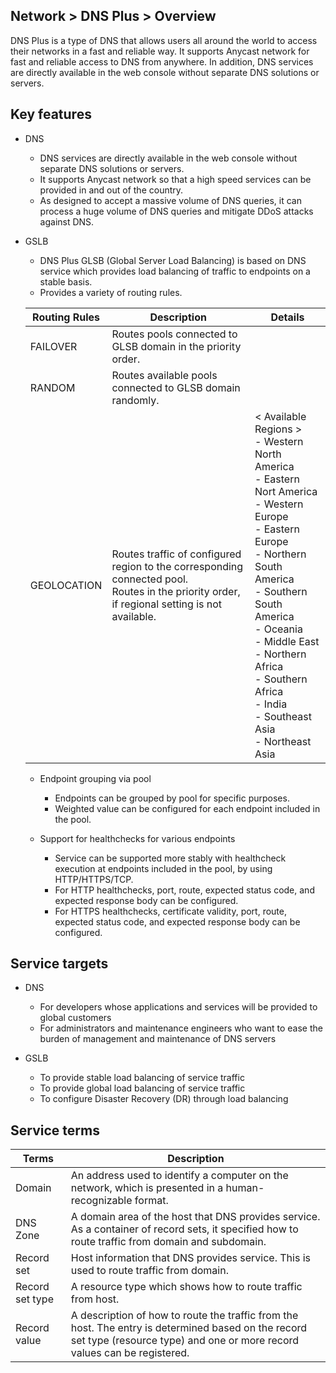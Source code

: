 ## Network > DNS Plus > Overview

DNS Plus is a type of DNS that allows users all around the world to access their networks in a fast and reliable way. It supports Anycast network for fast and reliable access to DNS from anywhere. In addition, DNS services are directly available in the web console without separate DNS solutions or servers.

## Key features

- DNS
    - DNS services are directly available in the web console without separate DNS solutions or servers.
    - It supports Anycast network so that a high speed services can be provided in and out of the country.
    - As designed to accept a massive volume of DNS queries, it can process a huge volume of DNS queries and mitigate DDoS attacks against DNS.

- GSLB
    - DNS Plus GLSB (Global Server Load Balancing) is based on DNS service which provides load balancing of traffic to endpoints on a stable basis.
    - Provides a variety of routing rules.

    | Routing Rules | Description | Details |
    |---|---|---|
    | FAILOVER | Routes pools connected to GLSB domain in the priority order. |  |
    | RANDOM | Routes available pools connected to GLSB domain randomly. |  |
    | GEOLOCATION | Routes traffic of configured region to the corresponding connected pool.<br>Routes in the priority order, if regional setting is not available. | < Available Regions ><br>- Western North America<br>- Eastern Nort America<br>- Western Europe<br>- Eastern Europe<br>- Northern South America<br>- Southern South America<br>- Oceania<br>- Middle East<br>- Northern Africa<br>- Southern Africa<br>- India<br>- Southeast Asia<br>- Northeast Asia |

    - Endpoint grouping via pool
        - Endpoints can be grouped by pool for specific purposes.
        - Weighted value can be configured for each endpoint included in the pool.

    - Support for healthchecks for various endpoints
        - Service can be supported more stably with healthcheck execution at endpoints included in the pool, by using HTTP/HTTPS/TCP.
        - For HTTP healthchecks, port, route, expected status code, and expected response body can be configured.
        - For HTTPS healthchecks, certificate validity, port, route, expected status code, and expected response body can be configured.

## Service targets

- DNS
    - For developers whose applications and services will be provided to global customers
    - For administrators and maintenance engineers who want to ease the burden of management and maintenance of DNS servers

- GSLB
    - To provide stable load balancing of service traffic
    - To provide global load balancing of service traffic
    - To configure Disaster Recovery (DR) through load balancing

## Service terms

| Terms | Description |
|---|---|
| Domain | An address used to identify a computer on the network, which is presented in a human-recognizable format. |
| DNS Zone | A domain area of the host that DNS provides service. As a container of record sets, it specified how to route traffic from domain and subdomain. |
| Record set | Host information that DNS provides service. This is used to route traffic from domain. |
| Record set type | A resource type which shows how to route traffic from host. |
| Record value | A description of how to route the traffic from the host. The entry is determined based on the record set type (resource type) and one or more record values can be registered. |
